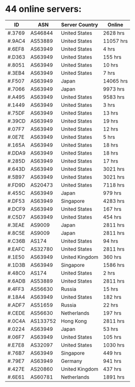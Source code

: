 # 44 online servers:

| ID | ASN | Server Country | Online |
| ------ | ------ | ------ | ------ |
| #.3769 | AS46844 | United States | 2628 hrs |
| #.9AC4 | AS53889 | United States | 11057 hrs |
| #.6EF8 | AS63949 | United States | 4 hrs |
| #.D363 | AS63949 | United States | 155 hrs |
| #.8051 | AS63949 | United States | 10 hrs |
| #.3EB4 | AS63949 | United States | 7 hrs |
| #.F507 | AS63949 | Japan | 14065 hrs |
| #.7066 | AS63949 | Japan | 9973 hrs |
| #.A495 | AS63949 | United States | 9583 hrs |
| #.1449 | AS63949 | United States | 3 hrs |
| #.75DF | AS63949 | United States | 13 hrs |
| #.39CD | AS63949 | United States | 19 hrs |
| #.07F7 | AS63949 | United States | 12 hrs |
| #.0E7E | AS63949 | United States | 5 hrs |
| #.165A | AS63949 | United States | 18 hrs |
| #.DDA9 | AS63949 | United States | 18 hrs |
| #.285D | AS63949 | United States | 17 hrs |
| #.643D | AS63949 | United States | 3021 hrs |
| #.5B97 | AS63949 | United States | 3021 hrs |
| #.FD9D | AS20473 | United States | 7118 hrs |
| #.455C | AS63949 | Japan | 979 hrs |
| #.DF53 | AS63949 | Singapore | 4283 hrs |
| #.DCF9 | AS63949 | United States | 167 hrs |
| #.C5D7 | AS63949 | United States | 454 hrs |
| #.3EAE | AS9009 | Japan | 2811 hrs |
| #.8C5E | AS9009 | Japan | 2811 hrs |
| #.C36B | AS174 | United States | 94 hrs |
| #.EAFC | AS32780 | United States | 2811 hrs |
| #.1E50 | AS63949 | United Kingdom | 360 hrs |
| #.1D3B | AS63949 | Singapore | 1586 hrs |
| #.48C0 | AS174 | United States | 2 hrs |
| #.6ADB | AS53889 | United States | 2811 hrs |
| #.4FF3 | AS56630 | Russia | 15 hrs |
| #.18A4 | AS63949 | United States | 182 hrs |
| #.ADF7 | AS51659 | Russia | 22 hrs |
| #.CEDE | AS56630 | Netherlands | 197 hrs |
| #.0C4A | AS133752 | Hong Kong | 2811 hrs |
| #.0224 | AS63949 | Japan | 53 hrs |
| #.06F7 | AS63949 | United States | 105 hrs |
| #.E7E8 | AS32097 | United States | 1030 hrs |
| #.76B7 | AS63949 | Singapore | 449 hrs |
| #.79E7 | AS63949 | Germany | 941 hrs |
| #.427E | AS20860 | United Kingdom | 437 hrs |
| #.6E61 | AS60781 | Netherlands | 1891 hrs |

